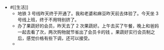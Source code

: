 - #[[生活]]
    -  地铁 3 号线昨天终于开通了。我和老婆和麻豆昨天前去体验了。今天坐 3 号线上班，终于不用特别挤了。
    - 办了果蔬好的会员，昨天去了 2 次果蔬好。上午去买了午餐，晚上和爸妈一起去看了次，两次购物就节省出了会员卡的钱 。果蔬好实行会员制之后，感觉价格有些下调，还可以接受。
    - 
      
